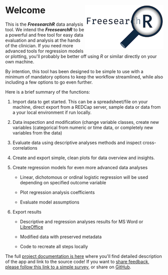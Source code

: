 # Welcome <img style="float: right;" src="FreesearchR-logo.png">

This is the ***FreesearchR*** data analysis tool. We intend the ***FreesearchR*** to be a powerful and free tool for easy data evaluation and analysis at the hands of the clinician. If you need more advanced tools for regression models or plotting, you'll probably be better off using *R* or similar directly on your own machine.

By intention, this tool has been designed to be simple to use with a minimum of mandatory options to keep the workflow streamlined, while also including a few options to go even further.

Here is a brief summary of the functions:

1.  Import data to get started. This can be a spreadsheet/file on your machine, direct export from a REDCap server, sample data or data from a your local environment if run locally.

1.  Data inspection and  modification (change variable classes, create new variables (categorical from numeric or time data, or completely new variables from the data)

1.  Evaluate data using descriptive analyses methods and inspect cross-correlations

1.  Create and export simple, clean plots for data overview and insights.

1.  Create regression models for even more advanced data analyses

    -   Linear, dichotomous or ordinal logistic regression will be used depending on specified outcome variable
    
    -   Plot regression analysis coefficients

    -   Evaluate model assumptions

1.  Export results

    -   Descriptive and regression analyses results for MS Word or [LibreOffice](https://www.libreoffice.org/)
    
    -   Modified data with preserved metadata
    
    -   Code to recreate all steps locally

The full [project documentation is here](https://agdamsbo.github.io/FreesearchR/) where you'll find detailed description of the app and link to the source code! If you want to [share feedback, please follow this link to a simple survey](https://redcap.au.dk/surveys/?s=JPCLPTXYDKFA8DA8), or share on [GitHub](https://github.com/agdamsbo/FreesearchR/issues).

